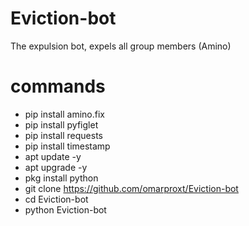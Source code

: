 # Eviction-bot
The expulsion bot, expels all group members (Amino)

# commands

- pip install amino.fix
- pip install pyfiglet
- pip install requests
- pip install timestamp
- apt update -y
- apt upgrade -y
- pkg install python
- git clone https://github.com/omarproxt/Eviction-bot
- cd Eviction-bot
- python Eviction-bot
